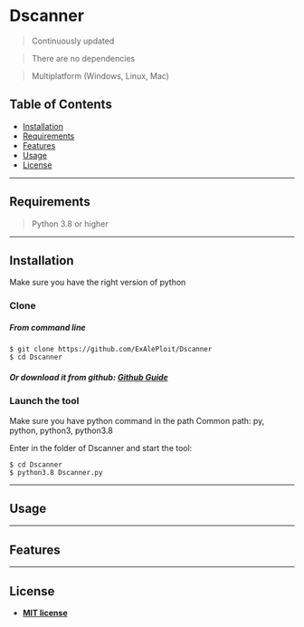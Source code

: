 # Dscanner


> Continuously updated

> There are no dependencies

> Multiplatform (Windows, Linux, Mac)



## Table of Contents

- [Installation](#installation)
- [Requirements](#requirements)
- [Features](#features)
- [Usage](#usage)
- [License](#license)


---

## Requirements

> Python 3.8 or higher


---

## Installation

Make sure you have the right version of python

### Clone

##### From command line
```shell
$ git clone https://github.com/ExAlePloit/Dscanner
$ cd Dscanner
```

##### Or download it from github: <a href=https://docs.github.com/en/github/creating-cloning-and-archiving-repositories/cloning-a-repository>Github Guide</a>


### Launch the tool

Make sure you have python command in the path
Common path: py, python, python3, python3.8

Enter in the folder of Dscanner and start the tool: 

```shell
$ cd Dscanner
$ python3.8 Dscanner.py
```

---

## Usage 


---


## Features


---

## License

- **[MIT license](http://opensource.org/licenses/mit-license.php)**
